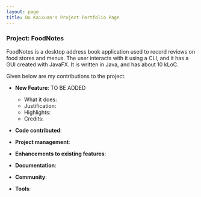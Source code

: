 ```yaml
---
layout: page
title: Du Kaixuan's Project Portfolio Page
---
```


### Project: FoodNotes

FoodNotes is a desktop address book application used to record reviews on food stores and menus. The user interacts with it using a CLI, and it has a GUI created with JavaFX. It is written in Java, and has about 10 kLoC.

Given below are my contributions to the project.

* **New Feature**: TO BE ADDED
    * What it does:
    * Justification:
    * Highlights:
    * Credits:

* **Code contributed**:

* **Project management**:

* **Enhancements to existing features**:

* **Documentation**:

* **Community**:

* **Tools**: